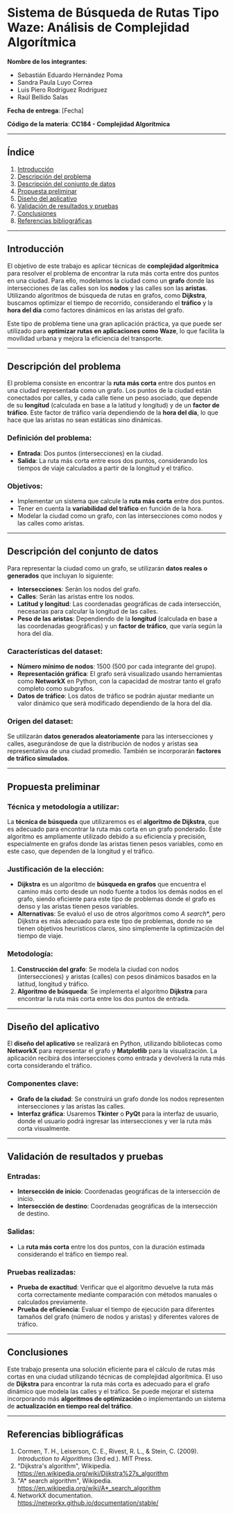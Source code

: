 # Sistema de Búsqueda de Rutas Tipo Waze: Análisis de Complejidad Algorítmica

**Nombre de los integrantes**:  
- Sebastián Eduardo Hernández Poma  
- Sandra Paula Luyo Correa  
- Luis Piero Rodríguez Rodríguez
- Raúl Bellido Salas

**Fecha de entrega**: [Fecha]  

**Código de la materia**: **CC184 - Complejidad Algorítmica**

---

## Índice
1. [Introducción](#introducción)  
2. [Descripción del problema](#descripción-del-problema)  
3. [Descripción del conjunto de datos](#descripción-del-conjunto-de-datos)  
4. [Propuesta preliminar](#propuesta-preliminar)  
5. [Diseño del aplicativo](#diseño-del-aplicativo)  
6. [Validación de resultados y pruebas](#validación-de-resultados-y-pruebas)  
7. [Conclusiones](#conclusiones)  
8. [Referencias bibliográficas](#referencias-bibliográficas)  

---

## Introducción
El objetivo de este trabajo es aplicar técnicas de **complejidad algorítmica** para resolver el problema de encontrar la ruta más corta entre dos puntos en una ciudad. Para ello, modelamos la ciudad como un **grafo** donde las intersecciones de las calles son los **nodos** y las calles son las **aristas**. Utilizando algoritmos de búsqueda de rutas en grafos, como **Dijkstra**, buscamos optimizar el tiempo de recorrido, considerando el **tráfico** y la **hora del día** como factores dinámicos en las aristas del grafo.

Este tipo de problema tiene una gran aplicación práctica, ya que puede ser utilizado para **optimizar rutas en aplicaciones como Waze**, lo que facilita la movilidad urbana y mejora la eficiencia del transporte.

---

## Descripción del problema
El problema consiste en encontrar la **ruta más corta** entre dos puntos en una ciudad representada como un grafo. Los puntos de la ciudad están conectados por calles, y cada calle tiene un peso asociado, que depende de su **longitud** (calculada en base a la latitud y longitud) y de un **factor de tráfico**. Este factor de tráfico varía dependiendo de la **hora del día**, lo que hace que las aristas no sean estáticas sino dinámicas.

### Definición del problema:
- **Entrada**: Dos puntos (intersecciones) en la ciudad.
- **Salida**: La ruta más corta entre esos dos puntos, considerando los tiempos de viaje calculados a partir de la longitud y el tráfico.

### Objetivos:
- Implementar un sistema que calcule la **ruta más corta** entre dos puntos.
- Tener en cuenta la **variabilidad del tráfico** en función de la hora.
- Modelar la ciudad como un grafo, con las intersecciones como nodos y las calles como aristas.

---

## Descripción del conjunto de datos
Para representar la ciudad como un grafo, se utilizarán **datos reales o generados** que incluyan lo siguiente:
- **Intersecciones**: Serán los nodos del grafo.
- **Calles**: Serán las aristas entre los nodos.
- **Latitud y longitud**: Las coordenadas geográficas de cada intersección, necesarias para calcular la longitud de las calles.
- **Peso de las aristas**: Dependiendo de la **longitud** (calculada en base a las coordenadas geográficas) y un **factor de tráfico**, que varía según la hora del día.

### Características del dataset:
- **Número mínimo de nodos**: 1500 (500 por cada integrante del grupo).
- **Representación gráfica**: El grafo será visualizado usando herramientas como **NetworkX** en Python, con la capacidad de mostrar tanto el grafo completo como subgrafos.
- **Datos de tráfico**: Los datos de tráfico se podrán ajustar mediante un valor dinámico que será modificado dependiendo de la hora del día.

### Origen del dataset:
Se utilizarán **datos generados aleatoriamente** para las intersecciones y calles, asegurándose de que la distribución de nodos y aristas sea representativa de una ciudad promedio. También se incorporarán **factores de tráfico simulados**.

---

## Propuesta preliminar
### Técnica y metodología a utilizar:
La **técnica de búsqueda** que utilizaremos es el **algoritmo de Dijkstra**, que es adecuado para encontrar la ruta más corta en un grafo ponderado. Este algoritmo es ampliamente utilizado debido a su eficiencia y precisión, especialmente en grafos donde las aristas tienen pesos variables, como en este caso, que dependen de la longitud y el tráfico.

### Justificación de la elección:
- **Dijkstra** es un algoritmo de **búsqueda en grafos** que encuentra el camino más corto desde un nodo fuente a todos los demás nodos en el grafo, siendo eficiente para este tipo de problemas donde el grafo es denso y las aristas tienen pesos variables.
- **Alternativas**: Se evaluó el uso de otros algoritmos como **A* search**, pero Dijkstra es más adecuado para este tipo de problemas, donde no se tienen objetivos heurísticos claros, sino simplemente la optimización del tiempo de viaje.

### Metodología:
1. **Construcción del grafo**: Se modela la ciudad con nodos (intersecciones) y aristas (calles) con pesos dinámicos basados en la latitud, longitud y tráfico.
2. **Algoritmo de búsqueda**: Se implementa el algoritmo **Dijkstra** para encontrar la ruta más corta entre los dos puntos de entrada.

---

## Diseño del aplicativo
El **diseño del aplicativo** se realizará en Python, utilizando bibliotecas como **NetworkX** para representar el grafo y **Matplotlib** para la visualización. La aplicación recibirá dos intersecciones como entrada y devolverá la ruta más corta considerando el tráfico.

### Componentes clave:
- **Grafo de la ciudad**: Se construirá un grafo donde los nodos representen intersecciones y las aristas las calles.
- **Interfaz gráfica**: Usaremos **Tkinter** o **PyQt** para la interfaz de usuario, donde el usuario podrá ingresar las intersecciones y ver la ruta más corta visualmente.

---

## Validación de resultados y pruebas
### Entradas:
- **Intersección de inicio**: Coordenadas geográficas de la intersección de inicio.
- **Intersección de destino**: Coordenadas geográficas de la intersección de destino.

### Salidas:
- La **ruta más corta** entre los dos puntos, con la duración estimada considerando el tráfico en tiempo real.

### Pruebas realizadas:
- **Prueba de exactitud**: Verificar que el algoritmo devuelve la ruta más corta correctamente mediante comparación con métodos manuales o calculados previamente.
- **Prueba de eficiencia**: Evaluar el tiempo de ejecución para diferentes tamaños del grafo (número de nodos y aristas) y diferentes valores de tráfico.

---

## Conclusiones
Este trabajo presenta una solución eficiente para el cálculo de rutas más cortas en una ciudad utilizando técnicas de complejidad algorítmica. El uso de **Dijkstra** para encontrar la ruta más corta es adecuado para el grafo dinámico que modela las calles y el tráfico. Se puede mejorar el sistema incorporando más **algoritmos de optimización** o implementando un sistema de **actualización en tiempo real del tráfico**.

---

## Referencias bibliográficas
1. Cormen, T. H., Leiserson, C. E., Rivest, R. L., & Stein, C. (2009). *Introduction to Algorithms* (3rd ed.). MIT Press.
2. "Dijkstra's algorithm", Wikipedia. https://en.wikipedia.org/wiki/Dijkstra%27s_algorithm
3. "A* search algorithm", Wikipedia. https://en.wikipedia.org/wiki/A*_search_algorithm
4. NetworkX documentation. https://networkx.github.io/documentation/stable/

